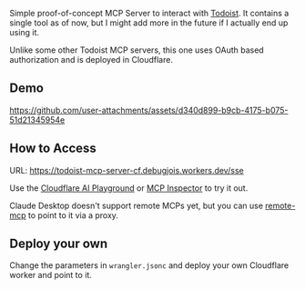 Simple proof-of-concept MCP Server to interact with [Todoist](https://www.todoist.com). It contains a single tool as of now, but I might add more in the future if I actually end up using it.

Unlike some other Todoist MCP servers, this one uses OAuth based authorization and is deployed in Cloudflare.

## Demo

https://github.com/user-attachments/assets/d340d899-b9cb-4175-b075-51d21345954e

## How to Access
URL:  https://todoist-mcp-server-cf.debugjois.workers.dev/sse

Use the [Cloudflare AI Playground](https://playground.ai.cloudflare.com/) or [MCP Inspector](https://github.com/modelcontextprotocol/inspector) to try it out.

Claude Desktop doesn't support remote MCPs yet, but you can use [remote-mcp](https://github.com/geelen/mcp-remote) to point to it via a proxy.

## Deploy your own
Change the parameters in `wrangler.jsonc` and deploy your own Cloudflare worker and point to it.
